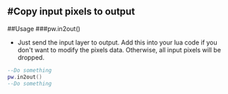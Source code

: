 #Copy input pixels to output
---

##Usage
###pw.in2out()
- Just send the input layer to output. Add this into your lua code if you don't want to modify the pixels data. Otherwise, all input pixels will be dropped. 

```lua:in2out.lua
--Do something
pw.in2out()
--Do something
```